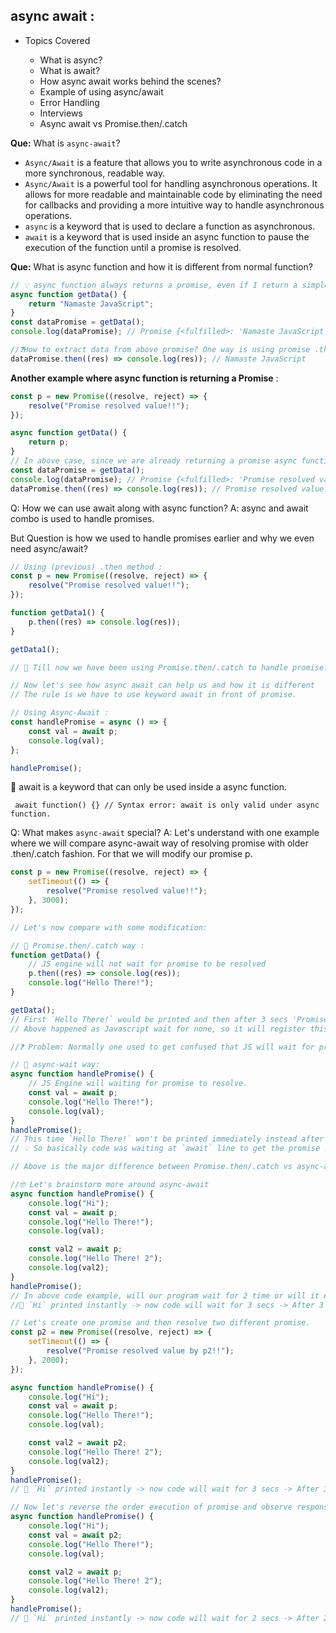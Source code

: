 ## async await :

-   Topics Covered

    -   What is async?
    -   What is await?
    -   How async await works behind the scenes?
    -   Example of using async/await
    -   Error Handling
    -   Interviews
    -   Async await vs Promise.then/.catch

**Que:** What is `async-await`?

-   `Async/Await` is a feature that allows you to write asynchronous code in a more synchronous, readable way.
-   `Async/Await` is a powerful tool for handling asynchronous operations. It allows for more readable and maintainable code by eliminating the need for callbacks and providing a more intuitive way to handle asynchronous operations.
-   `async` is a keyword that is used to declare a function as asynchronous.
-   `await` is a keyword that is used inside an async function to pause the execution of the function until a promise is resolved.

**Que:** What is async function and how it is different from normal function?

```js
// 💡 async function always returns a promise, even if I return a simple string from below function, async keyword will wrap it under Promise and then return.
async function getData() {
    return "Namaste JavaScript";
}
const dataPromise = getData();
console.log(dataPromise); // Promise {<fulfilled>: 'Namaste JavaScript'}

//❓How to extract data from above promise? One way is using promise .then
dataPromise.then((res) => console.log(res)); // Namaste JavaScript
```

**Another example where async function is returning a Promise** :

```js
const p = new Promise((resolve, reject) => {
    resolve("Promise resolved value!!");
});

async function getData() {
    return p;
}
// In above case, since we are already returning a promise async function would simply return that instead of wrapping with a new Promise.
const dataPromise = getData();
console.log(dataPromise); // Promise {<fulfilled>: 'Promise resolved value!!'}
dataPromise.then((res) => console.log(res)); // Promise resolved value!!
```

Q: How we can use await along with async function?
A: async and await combo is used to handle promises.

But Question is how we used to handle promises earlier and why we even need async/await?

```js
// Using (previous) .then method :
const p = new Promise((resolve, reject) => {
    resolve("Promise resolved value!!");
});

function getData1() {
    p.then((res) => console.log(res));
}

getData1();

// 📌 Till now we have been using Promise.then/.catch to handle promise.

// Now let's see how async await can help us and how it is different
// The rule is we have to use keyword await in front of promise.

// Using Async-Await :
const handlePromise = async () => {
    const val = await p;
    console.log(val);
};

handlePromise();
```

📌 await is a keyword that can only be used inside a async function.

` await function() {} // Syntax error: await is only valid under async function.`

Q: What makes `async-await` special?
A: Let's understand with one example where we will compare async-await way of resolving promise with older .then/.catch fashion. For that we will modify our promise p.

```js
const p = new Promise((resolve, reject) => {
    setTimeout(() => {
        resolve("Promise resolved value!!");
    }, 3000);
});

// Let's now compare with some modification:

// 📌 Promise.then/.catch way :
function getData() {
    // JS engine will not wait for promise to be resolved
    p.then((res) => console.log(res));
    console.log("Hello There!");
}

getData();
// First `Hello There!` would be printed and then after 3 secs 'Promise resolved value!!' will be printed.
// Above happened as Javascript wait for none, so it will register this promise and take this callback function and register separately, then js will move on and execute the following console and later once promise is resolved, following console will be printed.

//❓ Problem: Normally one used to get confused that JS will wait for promise to be resolved before executing following lines.

// 📌 async-wait way:
async function handlePromise() {
    // JS Engine will waiting for promise to resolve.
    const val = await p;
    console.log("Hello There!");
    console.log(val);
}
handlePromise();
// This time `Hello There!` won't be printed immediately instead after 3 secs. `Hello There!` will be printed followed by 'Promise resolved value!!'
// 💡 So basically code was waiting at `await` line to get the promise resolve before moving on to next line.

// Above is the major difference between Promise.then/.catch vs async-await

//🤓 Let's brainstorm more around async-await
async function handlePromise() {
    console.log("Hi");
    const val = await p;
    console.log("Hello There!");
    console.log(val);

    const val2 = await p;
    console.log("Hello There! 2");
    console.log(val2);
}
handlePromise();
// In above code example, will our program wait for 2 time or will it execute parallely.
//📌 `Hi` printed instantly -> now code will wait for 3 secs -> After 3 secs both promises will be resolved so ('Hello There!' 'Promise resolved value!!' 'Hello There! 2' 'Promise resolved value!!') will get printed immediately.

// Let's create one promise and then resolve two different promise.
const p2 = new Promise((resolve, reject) => {
    setTimeout(() => {
        resolve("Promise resolved value by p2!!");
    }, 2000);
});

async function handlePromise() {
    console.log("Hi");
    const val = await p;
    console.log("Hello There!");
    console.log(val);

    const val2 = await p2;
    console.log("Hello There! 2");
    console.log(val2);
}
handlePromise();
// 📌 `Hi` printed instantly -> now code will wait for 3 secs -> After 3 secs both promises will be resolved so ('Hello There!' 'Promise resolved value!!' 'Hello There! 2' 'Promise resolved value by p2!!') will get printed immediately. So even though `p2` was resolved after 2 secs it had to wait for `p` to get resolved

// Now let's reverse the order execution of promise and observe response.
async function handlePromise() {
    console.log("Hi");
    const val = await p2;
    console.log("Hello There!");
    console.log(val);

    const val2 = await p;
    console.log("Hello There! 2");
    console.log(val2);
}
handlePromise();
// 📌 `Hi` printed instantly -> now code will wait for 2 secs -> After 2 secs ('Hello There!' 'Promise resolved value by p2!!') will get printed and in the subsequent second i.e. after 3 secs ('Hello There! 2' 'Promise resolved value!!') will get printed
```
